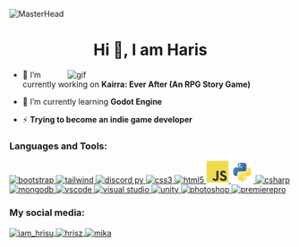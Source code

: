 ![MasterHead](https://i.ibb.co.com/KVfytM8/pixel-jeff-noodles-2.gif)
<h1 align="center">Hi 👋, I am Haris</h1>
<img align="right" alt="gif" width="400" src="https://i.ibb.co/WGVqj10/pixel-jeff-sunday-mood-2.gif">

- 🔭 I’m currently working on **Kairra: Ever After (An RPG Story Game)**

- 🌱 I’m currently learning **Godot Engine**

- ⚡ **Trying to become an indie game developer**

<h3 align="left">Languages and Tools:</h3>
<p align="left">
  <a href="https://getbootstrap.com" target="_blank" rel="noreferrer">
    <img src="https://getbootstrap.com/docs/5.0/assets/brand/bootstrap-logo-shadow.png" alt="bootstrap" width="50" height="40"/>
  </a>
  <a href="https://tailwindcss.com/" target="_blank" rel="noreferrer">
    <img src="https://upload.wikimedia.org/wikipedia/commons/thumb/d/d5/Tailwind_CSS_Logo.svg/512px-Tailwind_CSS_Logo.svg.png" alt="tailwind" width="50" height="35"/>
  </a>
  <a href="https://discordpy.readthedocs.io/en/stable/" target="_blank" rel="noreferrer">
    <img src="https://i.namu.wiki/i/Bmws3Lut9SPDLijBh6RUMz9VtYxjrmXWjlZBF2dgeTYMOGAKntfH1VQnuinzwv7fmy2xoik3csUhyqrchSyKmQ.webp" alt="discord py" width="40" height="40"/>
  </a>
  <a href="https://www.w3schools.com/css/" target="_blank" rel="noreferrer">
    <img src="https://upload.wikimedia.org/wikipedia/commons/thumb/6/62/CSS3_logo.svg/800px-CSS3_logo.svg.png" alt="css3" width="40" height="40"/>
  </a>
  <a href="https://www.w3.org/html" target="_blank" rel="noreferrer">
    <img src="https://upload.wikimedia.org/wikipedia/commons/thumb/3/38/HTML5_Badge.svg/1024px-HTML5_Badge.svg.png" alt="html5" width="40" height="40"/>
  </a>
  <a href="https://developer.mozilla.org/en-US/docs/Web/JavaScript" target="_blank" rel="noreferrer">
    <img src="https://raw.githubusercontent.com/devicons/devicon/master/icons/javascript/javascript-original.svg" alt="javascript" width="40" height="40"/>
  </a>
  <a href="https://www.python.org" target="_blank" rel="noreferrer">
    <img src="https://raw.githubusercontent.com/devicons/devicon/master/icons/python/python-original.svg" alt="python" width="40" height="40"/>
  </a>
  <a href="https://www.w3schools.com/cs" target="_blank" rel="noreferrer">
    <img src="https://upload.wikimedia.org/wikipedia/commons/thumb/b/bd/Logo_C_sharp.svg/1200px-Logo_C_sharp.svg.png" alt="csharp" width="35" height="40"/>
  </a>
  <a href="https://www.mongodb.com/" target="_blank" rel="noreferrer">
    <img src="https://seeklogo.com/images/M/mongodb-logo-D13D67C930-seeklogo.com.png" alt="mongodb" width="35" height="40"/>
  </a>
  <a href="https://code.visualstudio.com" target="_blank" rel="noreferrer">
    <img src="https://uxwing.com/wp-content/themes/uxwing/download/brands-and-social-media/visual-studio-code-icon.png" alt="vscode" width="40" height="40"/>
  </a>
  <a href="https://visualstudio.microsoft.com/" target="_blank" rel="noreferrer">
    <img src="https://upload.wikimedia.org/wikipedia/commons/thumb/5/59/Visual_Studio_Icon_2019.svg/768px-Visual_Studio_Icon_2019.svg.png" alt="visual studio" width="40" height="40"/>
  </a>
  <a href="https://godotengine.org/" target="_blank" rel="noreferrer">
    <img src="https://upload.wikimedia.org/wikipedia/commons/thumb/6/6a/Godot_icon.svg/1200px-Godot_icon.svg.png" alt="unity" width="40" height="40"/>
  </a>
  <a href="https://www.photoshop.com/en" target="_blank" rel="noreferrer">
    <img src="https://upload.wikimedia.org/wikipedia/commons/thumb/a/af/Adobe_Photoshop_CC_icon.svg/1200px-Adobe_Photoshop_CC_icon.svg.png" alt="photoshop" width="40" height="40"/>
  </a>
  <a href="https://www.adobe.com/id_id/products/premiere.html" target="_blank" rel="noreferrer">
    <img src="https://upload.wikimedia.org/wikipedia/commons/thumb/4/40/Adobe_Premiere_Pro_CC_icon.svg/2101px-Adobe_Premiere_Pro_CC_icon.svg.png" alt="premierepro" width="40" height="40"/>
  </a>
</p>

<h3 align="left">My social media:</h3>
<p align="left">
  <a href="https://instagram.com/mikazuumi" target="blank">
    <img align="center" src="https://upload.wikimedia.org/wikipedia/commons/thumb/e/e7/Instagram_logo_2016.svg/2048px-Instagram_logo_2016.svg.png" alt="iam_hrisu" height="26" width="26"/>
  </a>
  <a href="https://www.youtube.com/c/hrisz" target="blank">
    <img align="center" src="https://www.freepnglogos.com/uploads/youtube-play-red-logo-png-transparent-background-6.png" alt="hrisz" height="28" width="38" />
  </a>
  <a href="https://www.pixiv.net/en/users/87968002" target="blank">
    <img align="center" src="https://asset.brandfetch.io/idIlKj_n7C/idJlkzQmpx.jpeg" alt="mika" height="24" width="24" />
</a>
</p>
